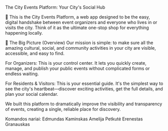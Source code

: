 The City Events Platform: Your City's Social Hub

👋 This is the City Events Platform, a web app designed to be the easy, digital handshake between event organizers and everyone who lives in or visits the city. Think of it as the ultimate one-stop shop for everything happening locally.

🎯 The Big Picture (Overview)
Our mission is simple: to make sure all the amazing cultural, social, and community activities in your city are visible, accessible, and easy to find.

For Organizers: This is your control center. It lets you quickly create, manage, and publish your public events without complicated forms or endless waiting.

For Residents & Visitors: This is your essential guide. It's the simplest way to see the city's heartbeat—discover exciting activities, get the full details, and plan your social calendar.

We built this platform to dramatically improve the visibility and transparency of events, creating a single, reliable place for discovery.

Komandos nariai:
Edmundas Kaminskas
Amelija Petkutė
Erenestas Granauskas
